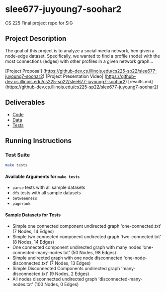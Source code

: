 # slee677-juyoung7-soohar2
CS 225 Final project repo for SIG

## Project Description
The goal of this project is to analyze a social media network, hen given a node-edge dataset. Specifically, we wanted to find a profile (node) with the most connections (edges) with other profiles in a given network graph...

[Project Proposal] (https://github-dev.cs.illinois.edu/cs225-sp22/slee677-juyoung7-soohar2)
[Project Presentation Video] (https://github-dev.cs.illinois.edu/cs225-sp22/slee677-juyoung7-soohar2)
[results.md] (https://github-dev.cs.illinois.edu/cs225-sp22/slee677-juyoung7-soohar2)

## Deliverables 
- [Code](https://github-dev.cs.illinois.edu/cs225-sp22/slee677-juyoung7-soohar2/tree/main/src)
- [Data](https://github-dev.cs.illinois.edu/cs225-sp22/slee677-juyoung7-soohar2/blob/main/dataset)
- [Tests](https://github-dev.cs.illinois.edu/cs225-sp22/slee677-juyoung7-soohar2/tree/main/tests)

## Running Instructions 
### Test Suite
```bash
make tests
```
#### Available Arguments for `make tests`
- `parse` tests with all sample datasets
- `dfs` tests with all sample datasets
- `betweenness`
- `pagerank`

#### Sample Datasets for Tests
- Simple one connected component undirected graph 'one-connected.txt' (7 Nodes, 14 Edges)
- Simple two connected component undirected graph 'two-connected.txt' (8 Nodes, 14 Edges)
- One connected component undirected graph with many nodes 'one-connected-many-nodes.txt' (50 Nodes, 98 Edges)
- Simple undirected graph with one node disconnected 'one-node-disconnected.txt' (7 Nodes, 13 Edges)
- Simple Disconnected Components undirected graph 'many-disconnected.txt' (9 Nodes, 2 Edges)
- All nodes disconnected undirected graph 'disconnected-many-nodes.txt' (100 Nodes, 0 Edges)

